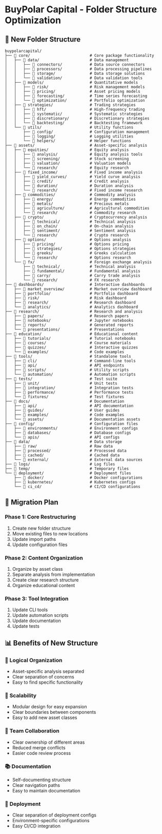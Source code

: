# BuyPolar Capital - Folder Structure Optimization

## 🎯 New Folder Structure

```
buypolarcapital/
├── 📁 core/                          # Core package functionality
│   ├── 📁 data/                      # Data management
│   │   ├── 📁 connectors/            # Data source connectors
│   │   ├── 📁 processors/            # Data processing pipelines
│   │   ├── 📁 storage/               # Data storage solutions
│   │   └── 📁 validation/            # Data validation tools
│   ├── 📁 models/                    # Quantitative models
│   │   ├── 📁 risk/                  # Risk management models
│   │   ├── 📁 pricing/               # Asset pricing models
│   │   ├── 📁 forecasting/           # Time series forecasting
│   │   └── 📁 optimization/          # Portfolio optimization
│   ├── 📁 strategies/                # Trading strategies
│   │   ├── 📁 hft/                   # High-frequency trading
│   │   ├── 📁 systematic/            # Systematic strategies
│   │   ├── 📁 discretionary/         # Discretionary strategies
│   │   └── 📁 backtesting/           # Backtesting framework
│   └── 📁 utils/                     # Utility functions
│       ├── 📁 config/                # Configuration management
│       ├── 📁 logging/               # Logging utilities
│       └── 📁 helpers/               # Helper functions
├── 📁 assets/                        # Asset-specific analysis
│   ├── 📁 equities/                  # Equity analysis
│   │   ├── 📁 analysis/              # Equity analysis tools
│   │   ├── 📁 screening/             # Stock screening
│   │   ├── 📁 valuation/             # Valuation models
│   │   └── 📁 research/              # Equity research
│   ├── 📁 fixed_income/              # Fixed income analysis
│   │   ├── 📁 yield_curves/          # Yield curve analysis
│   │   ├── 📁 credit/                # Credit analysis
│   │   ├── 📁 duration/              # Duration analysis
│   │   └── 📁 research/              # Fixed income research
│   ├── 📁 commodities/               # Commodity analysis
│   │   ├── 📁 energy/                # Energy commodities
│   │   ├── 📁 metals/                # Precious metals
│   │   ├── 📁 agriculture/           # Agricultural commodities
│   │   └── 📁 research/              # Commodity research
│   ├── 📁 crypto/                    # Cryptocurrency analysis
│   │   ├── 📁 technical/             # Technical analysis
│   │   ├── 📁 on_chain/              # On-chain analysis
│   │   ├── 📁 sentiment/             # Sentiment analysis
│   │   └── 📁 research/              # Crypto research
│   ├── 📁 options/                   # Options analysis
│   │   ├── 📁 pricing/               # Options pricing
│   │   ├── 📁 strategies/            # Options strategies
│   │   ├── 📁 greeks/                # Greeks calculation
│   │   └── 📁 research/              # Options research
│   └── 📁 fx/                        # Foreign exchange analysis
│       ├── 📁 technical/             # Technical analysis
│       ├── 📁 fundamental/           # Fundamental analysis
│       ├── 📁 carry/                 # Carry trade analysis
│       └── 📁 research/              # FX research
├── 📁 dashboards/                    # Interactive dashboards
│   ├── 📁 market_overview/           # Market overview dashboard
│   ├── 📁 portfolio/                 # Portfolio dashboard
│   ├── 📁 risk/                      # Risk dashboard
│   ├── 📁 research/                  # Research dashboard
│   └── 📁 analytics/                 # Analytics dashboard
├── 📁 research/                      # Research and analysis
│   ├── 📁 papers/                    # Research papers
│   ├── 📁 notebooks/                 # Jupyter notebooks
│   ├── 📁 reports/                   # Generated reports
│   └── 📁 presentations/             # Presentations
├── 📁 education/                     # Educational content
│   ├── 📁 tutorials/                 # Tutorial notebooks
│   ├── 📁 courses/                   # Course materials
│   ├── 📁 quizzes/                   # Interactive quizzes
│   └── 📁 examples/                  # Code examples
├── 📁 tools/                         # Standalone tools
│   ├── 📁 cli/                       # Command-line tools
│   ├── 📁 api/                       # API endpoints
│   ├── 📁 scripts/                   # Utility scripts
│   └── 📁 automation/                # Automation scripts
├── 📁 tests/                         # Test suite
│   ├── 📁 unit/                      # Unit tests
│   ├── 📁 integration/               # Integration tests
│   ├── 📁 performance/               # Performance tests
│   └── 📁 fixtures/                  # Test fixtures
├── 📁 docs/                          # Documentation
│   ├── 📁 api/                       # API documentation
│   ├── 📁 guides/                    # User guides
│   ├── 📁 examples/                  # Code examples
│   └── 📁 assets/                    # Documentation assets
├── 📁 config/                        # Configuration files
│   ├── 📁 environments/              # Environment configs
│   ├── 📁 databases/                 # Database configs
│   └── 📁 apis/                      # API configs
├── 📁 data/                          # Data storage
│   ├── 📁 raw/                       # Raw data
│   ├── 📁 processed/                 # Processed data
│   ├── 📁 cached/                    # Cached data
│   └── 📁 external/                  # External data sources
├── 📁 logs/                          # Log files
├── 📁 temp/                          # Temporary files
└── 📁 deployment/                    # Deployment files
    ├── 📁 docker/                    # Docker configurations
    ├── 📁 kubernetes/                # Kubernetes configs
    └── 📁 ci_cd/                     # CI/CD configurations
```

## 🔄 Migration Plan

### Phase 1: Core Restructuring
1. Create new folder structure
2. Move existing files to new locations
3. Update import paths
4. Update configuration files

### Phase 2: Content Organization
1. Organize by asset class
2. Separate analysis from implementation
3. Create clear research structure
4. Organize educational content

### Phase 3: Tool Integration
1. Update CLI tools
2. Update automation scripts
3. Update documentation
4. Update tests

## 📊 Benefits of New Structure

### 🎯 **Logical Organization**
- Asset-specific analysis separated
- Clear separation of concerns
- Easy to find specific functionality

### 🔧 **Scalability**
- Modular design for easy expansion
- Clear boundaries between components
- Easy to add new asset classes

### 👥 **Team Collaboration**
- Clear ownership of different areas
- Reduced merge conflicts
- Easier code review process

### 📚 **Documentation**
- Self-documenting structure
- Clear navigation paths
- Easy to maintain documentation

### 🚀 **Deployment**
- Clear separation of deployment configs
- Environment-specific configurations
- Easy CI/CD integration 